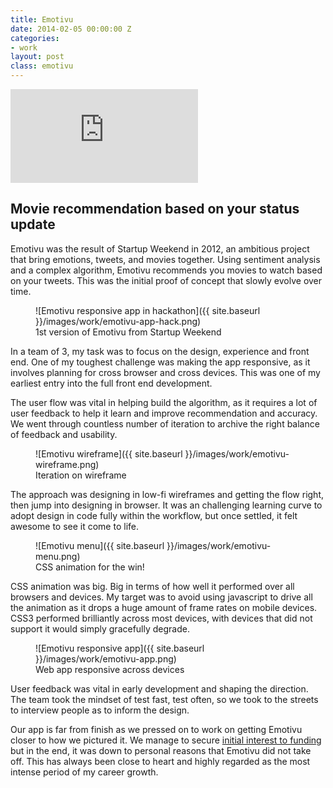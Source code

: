 ```yaml
---
title: Emotivu
date: 2014-02-05 00:00:00 Z
categories:
- work
layout: post
class: emotivu
---
```


<div class='embed-container'><iframe src='https://player.vimeo.com/video/72469462' frameborder='0' webkitAllowFullScreen mozallowfullscreen allowFullScreen></iframe></div>

## Movie recommendation based on your status update

Emotivu was the result of Startup Weekend in 2012, an ambitious project that bring emotions, tweets, and movies together. Using sentiment analysis and a complex algorithm, Emotivu recommends you movies to watch based on your tweets. This was the initial proof of concept that slowly evolve over time.

<figure class='emotivu_figure--hack' markdown='1'>
![Emotivu responsive app in hackathon]({{ site.baseurl }}/images/work/emotivu-app-hack.png)
<figcaption>1st version of Emotivu from Startup Weekend</figcaption>
</figure>

In a team of 3, my task was to focus on the design, experience and front end. One of my toughest challenge was making the app responsive, as it involves planning for cross browser and cross devices. This was one of my earliest entry into the full front end development.

The user flow was vital in helping build the algorithm, as it requires a lot of user feedback to help it learn and improve recommendation and accuracy. We went through countless number of iteration to archive the right balance of feedback and usability.

<figure class='emotivu_figure--wireframe' markdown='1'>
![Emotivu wireframe]({{ site.baseurl }}/images/work/emotivu-wireframe.png)
<figcaption>Iteration on wireframe</figcaption>
</figure>

The approach was designing in low-fi wireframes and getting the flow right, then jump into designing in browser. It was an challenging learning curve to adopt design in code fully within the workflow, but once settled, it felt awesome to see it come to life.

<figure class='emotivu_figure--menu' markdown='1'>
![Emotivu menu]({{ site.baseurl }}/images/work/emotivu-menu.png)
<figcaption>CSS animation for the win!</figcaption>
</figure>

CSS animation was big. Big in terms of how well it performed over all browsers and devices. My target was to avoid using javascript to drive all the animation as it drops a huge amount of frame rates on mobile devices. CSS3 performed brilliantly across most devices, with devices that did not support it would simply gracefully degrade.

<figure class='emotivu_figure--app' markdown='1'>
![Emotivu responsive app]({{ site.baseurl }}/images/work/emotivu-app.png)
<figcaption>Web app responsive across devices</figcaption>
</figure>

User feedback was vital in early development and shaping the direction. The team took the mindset of test fast, test often, so we took to the streets to interview people as to inform the design.

Our app is far from finish as we pressed on to work on getting Emotivu closer to how we pictured it. We manage to secure [initial interest to funding](http://4pt5.com/emotivu-wins-techpitch-4-5/) but in the end, it was down to personal reasons that Emotivu did not take off. This has always been close to heart and highly regarded as the most intense period of my career growth.
